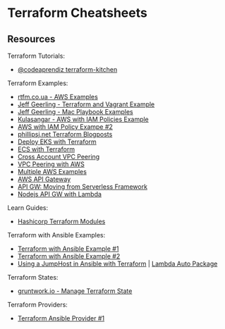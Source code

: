 # Terraform Cheatsheets

## Resources

Terraform Tutorials:

- [@codeaprendiz terraform-kitchen](https://github.com/codeaprendiz/terraform-kitchen)

Terraform Examples:

- [rtfm.co.ua - AWS Examples](https://rtfm.co.ua/en/terraform-main-commands-state-files-backend-storages-and-modules-in-examples-on-aws/)
- [Jeff Geerling - Terraform and Vagrant Example](https://github.com/geerlingguy/ansible-for-devops/tree/master/gluster)
- [Jeff Geerling - Mac Playbook Examples](https://github.com/geerlingguy/mac-dev-playbook)
- [Kulasangar - AWS with IAM Policies Example](https://github.com/Kulasangar/terraform-demo)
- [AWS with IAM Policy Exampe #2](https://gist.github.com/ruanbekker/63ec1871ec3c6051a0d0cb75156e93bd)
- [phillipsj.net Terraform Blogposts](https://www.phillipsj.net/tags/terraform/)
- [Deploy EKS with Terraform](https://medium.com/4th-coffee/the-real-eks-anywhere-in-terraform-51fdf4a2ab59)
- [ECS with Terraform](https://github.com/alex/ecs-terraform)
- [Cross Account VPC Peering](https://chandarachea.medium.com/vpc-peering-connetion-with-terraform-c4522a24bf3e)
- [VPC Peering with AWS](https://medium.com/tensult/vpc-peering-using-terraform-105d554ed04d)
- [Multiple AWS Examples](https://github.com/tensult/terraform/tree/master/aws)
- [AWS API Gateway](https://github.com/comtravo/terraform-aws-api-gateway)
- [API GW: Moving from Serverless Framework](https://sysgears.com/articles/moving-lambda-function-from-serverless-to-terraform/)
- [Nodejs API GW with Lambda](https://github.com/TailorDev/hello-lambda)

Learn Guides:

- [Hashicorp Terraform Modules](https://learn.hashicorp.com/collections/terraform/modules)

Terraform with Ansible Examples:

- [Terraform with Ansible Example #1](https://github.com/ramitsurana/terraform-ansible-setup)
- [Terraform with Ansible Example #2](https://github.com/insight-infrastructure/terraform-ansible-playbook)
- [Using a JumpHost in Ansible with Terraform](https://leftasexercise.com/2019/12/23/using-ansible-with-a-jump-host/) | [Lambda Auto Package](https://github.com/nozaq/terraform-aws-lambda-auto-package)

Terraform States:

- [gruntwork.io - Manage Terraform State](https://blog.gruntwork.io/how-to-manage-terraform-state-28f5697e68fa)

Terraform Providers:

- [Terraform Ansible Provider #1](https://nicholasbering.ca/tools/2018/01/08/introducing-terraform-provider-ansible/)
